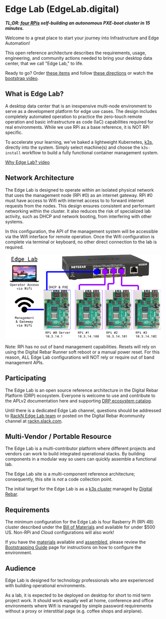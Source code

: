 Edge Lab (EdgeLab.digital)
============

***TL;DR: [four RPis](bill_of_materials.md) self-building an autonomous PXE-boot cluster in 15 minutes.***

Welcome to a great place to start your journey into Infrastructure and Edge Automation!

This open reference architecture describes the requirements, usage, engineering, and community actions needed to bring your desktop data center, that we call "Edge Lab," to life.

Ready to go?  Order [these items](bill_of_materials.md) and follow [these directions](assembly.md) or watch the [bootstrap video](https://youtu.be/--aYMb8SonU).

What is Edge Lab?
-----

A desktop data center that is an inexpensive multi-node environment to serve as a development platform for edge use cases. The design includes completely automated operation to practice the zero-touch remote operation and basic infrastructure as code (IaC) capabilities required for real environments. While we use RPi as a base reference, it is NOT RPi specific.

To accelerate your learning, we've baked a lightweight Kubernetes, [k3s](https://k3s.io/), directly into the system.  Simply select machine(s) and choose the `k3s-install` workflow to build a fully functional container management system.

[Why Edge Lab? video](https://youtu.be/w2IcKH2leM0)

Network Architecture
----

The Edge Lab is designed to operate within an isolated physical network that uses the management node (RPi #0) as an internet gateway.  RPi #0 must have access to Wifi with internet access to to forward internet requests from the nodes.  This design ensures consistent and performant networking within the cluster.  It also reduces the risk of specialized lab activity, such as DHCP and network booting, from interfering with other systems.

In this configuration, the API of the management system will be accessible via the Wifi interface for remote operation.  Once the Wifi configuration is complete via terminal or keyboard, no other direct connection to the lab is required.

[![Edge Lab Network Architecture (click for video)](images/architecture.png)](https://youtu.be/Zb6_HRZxsIo)

Note: RPi has no out of band management capabilities.  Resets will rely on using the Digital Rebar Runner soft reboot or a manual power reset.  For this reason, ALL Edge Lab configurations will NOT rely or require out of band management APIs.

Participating
-----

The Edge Lab is an open source reference architecture in the Digital Rebar Platform (DRP) ecosystem.   Everyone is welcome to use and contribute to the APLv2 documentation here and supporting [DRP ecosystem catalog](https://github.com/digitalrebar/provision-content).

Until there is a dedicated Edge Lab channel, questions should be addressed to [RackN Edge Lab team](mailto:edgelab@rackn.com) or posted on the Digital Rebar #community channel at [rackn.slack.com](http://rackn.com/support/slack).

Multi-Vendor / Portable Resource
----

The Edge Lab is a multi-contributor platform where different projects and vendors can work to build integrated operational stacks. By building components in a modular way so users can quickly assemble a functional lab.

The Edge Lab site is a multi-component reference architecture; consequently, this site is *not* a code collection point.

The initial target for the Edge Lab is as a [k3s cluster](https://k3s.io/) managed by [Digital Rebar](https://rebar.digital).

Requirements
---

The minimum configuration for the Edge Lab is four Rasberry Pi (RPi 4B) cluster described under the [Bill of Materials](bill_of_materials.md) and available for under $500 US.  Non-RPi and Cloud configurations will also work!

If you have the [materials](bill_of_materials.md) available and [assembled](assembly.md), please review the [Bootstrapping Guide](bootstrapping.md) page for instructions on how to configure the environment.

Audience
----

Edge Lab is designed for technology professionals who are experienced with building operational environments.

As a lab, it is expected to be deployed on desktop for short to mid term project work.  It should work equally well at home, conference and office environments where Wifi is managed by simple password requirements without a proxy or interstitial page (e.g. coffee shops and airplane). 
